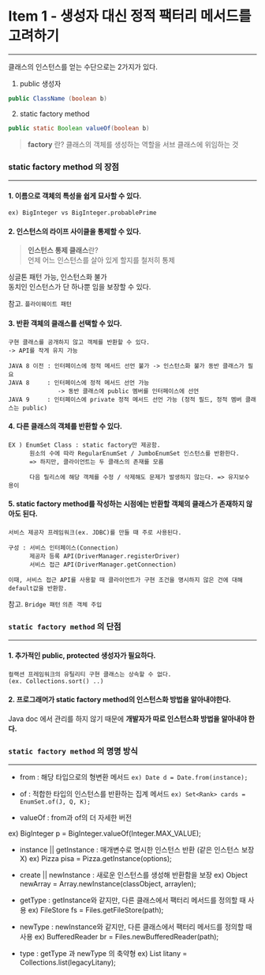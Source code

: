 # Item 1 - 생성자 대신 정적 팩터리 메서드를 고려하기
---

클래스의 인스턴스를 얻는 수단으로는 2가지가 있다.  
  1) public 생성자
  ```java
  public ClassName (boolean b)
  ```  
  2) static factory method  
  ```java
  public static Boolean valueOf(boolean b)
  ```

  > **factory** 란? 
  >    클래스의 객체를 생성하는 역할을 서브 클래스에 위임하는 것

### static factory method 의 장점
---

#### 1. 이름으로 객체의 특성을 쉽게 묘사할 수 있다.
 
	ex) BigInteger vs BigInteger.probablePrime  

  
#### 2. 인스턴스의 라이프 사이클을 통제할 수 있다.
   
   > **인스턴스 통제 클래스**란?  
   >  언제 어느 인스턴스를 살아 있게 할지를 철저히 통제  

   싱글톤 패턴 가능, 인스턴스화 불가  
   동치인 인스턴스가 단 하나뿐 임을 보장할 수 있다.  
   <!-- 하나이면 뭐가 좋은데? -->

   참고. `플라이웨이트 패턴` 
    
#### 3. 반환 객체의 클래스를 선택할 수 있다.

    구현 클래스를 공개하지 않고 객체를 반환할 수 있다.
    -> API를 작게 유지 가능  
  <!--  API 가 작으면 뭐가 좋지? -->

    JAVA 8 이전 : 인터페이스에 정적 메서드 선언 불가 -> 인스턴스화 불가 동반 클래스가 필요
    JAVA 8     : 인터페이스에 정적 메서드 선언 가능
                  -> 동반 클래스에 public 멤버를 인터페이스에 선언
    JAVA 9     : 인터페이스에 private 정적 메서드 선언 가능 (정적 필드, 정적 멤버 클래스는 public)

#### 4. 다른 클래스의 객체를 반환할 수 있다.

    EX ) EnumSet Class : static factory만 제공함.
          원소의 수에 따라 RegularEnumSet / JumboEnumSet 인스턴스를 반환한다.
          => 하지만, 클라이언트는 두 클래스의 존재를 모름

          다음 릴리스에 해당 객체를 수정 / 삭제해도 문제가 발생하지 않는다. => 유지보수 용이

#### 5. static factory method를 작성하는 시점에는 반환할 객체의 클래스가 존재하지 않아도 된다.  

    서비스 제공자 프레임워크(ex. JDBC)를 만들 때 주로 사용된다.  
    
    구성 : 서비스 인터페이스(Connection)
          제공자 등록 API(DriverManager.registerDriver)
          서비스 접근 API(DriverManager.getConnection)
    
    이때, 서비스 접근 API를 사용할 때 클라이언트가 구현 조건을 명시하지 않은 건에 대해 
    default값을 반환함.
    
  참고. `Bridge 패턴` `의존 객체 주입`








### `static factory method` 의 단점
---

#### 1. 추가적인 public, protected 생성자가 필요하다.

    컬랙션 프레임워크의 유틸리티 구현 클래스는 상속할 수 없다.
    (ex. Collections.sort() ..)
    


#### 2. 프로그래머가 static factory method의 인스턴스화 방법을 알아내야한다.
  Java doc 에서 관리를 하지 않기 때문에 **개발자가 따로 인스턴스화 방법을 알아내야 한다.**



###  `static factory method` 의 명명 방식
---

* from : 해당 타입으로의 형변환 메서드
  `ex) Date d = Date.from(instance);`

* of : 적합한 타입의 인스턴스를 반환하는 집계 메서드
  `ex) Set<Rank> cards = EnumSet.of(J, Q, K);`

* valueOf : from과 of의 더 자세한 버전
 <!-- 어떻게 더 자세한지...? -->
  ex) BigInteger p = BigInteger.valueOf(Integer.MAX_VALUE);

* instance || getInstance : 매개변수로 명시한 인스턴스 반환 (같은 인스턴스 보장 X)
  ex) Pizza pisa = Pizza.getInstance(options);

* create || newInstance : 새로운 인스턴스를 생성해 반환함을 보장
  ex) Object newArray = Array.newInstance(classObject, arraylen);

* getType : getInstance와 같지만, 다른 클래스에서 팩터리 메서드를 정의할 때 사용
  ex) FileStore fs = Files.getFileStore(path);

* newType : newInstance와 같지만, 다른 클래스에서 팩터리 메서드를 정의할 때 사용
  ex) BufferedReader br = Files.newBufferedReader(path);
  <!-- 구체적인 상황은 ? -->

* type : getType 과 newType 의 축약형
  ex) List<Complaint> litany = Collections.list(legacyLitany);




<!--  정적 팩토리 메서드가 더 좋은 경우는 언제고 생성자가 더 좋은 경우에 대해 자세히.   -->






